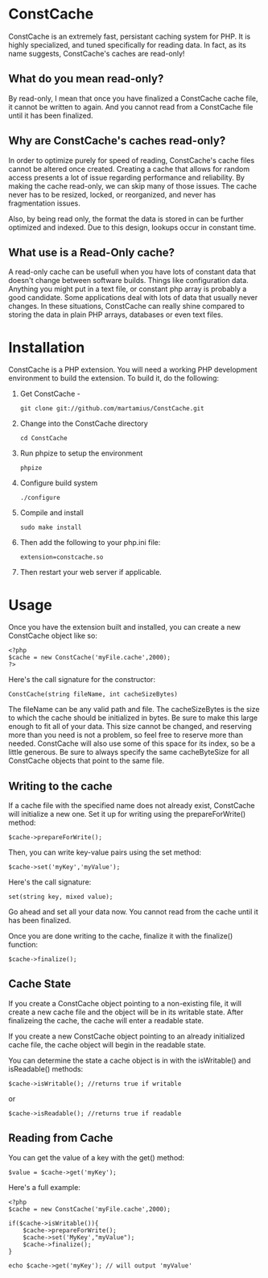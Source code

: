 ConstCache
==========

ConstCache is an extremely fast, persistant caching system for PHP. It is highly specialized, and tuned specifically for reading data. In fact, as its name suggests, ConstCache's caches are read-only!


What do you mean read-only?
---------------------------
By read-only, I mean that once you have finalized a ConstCache cache file, it cannot be written to again.
And you cannot read from a ConstCache file until it has been finalized.


Why are ConstCache's caches read-only?
--------------------------------------
In order to optimize purely for speed of reading, ConstCache's cache files cannot be altered once created.
Creating a cache that allows for random access presents a lot of issue regarding performance and reliability. 
By making the cache read-only, we can skip many of those issues. The cache never has to be resized, locked, or reorganized, and never has fragmentation issues.

Also, by being read only, the format the data is stored in can be further optimized and indexed. Due to this design, lookups occur in constant time.

What use is a Read-Only cache?
------------------------------
A read-only cache can be usefull when you have lots of constant data that doesn't change between software builds. Things like configuration data. Anything you might put in a text file, or constant php array is probably a good candidate.
Some applications deal with lots of data that usually never changes. 
In these situations, ConstCache can really shine compared to storing the data in plain PHP arrays, databases or even text files.


Installation
============
ConstCache is a PHP extension. You will need a working PHP development environment to build the extension. To build it, do the following:

1.	Get ConstCache - 

		git clone git://github.com/martamius/ConstCache.git
2.	Change into the ConstCache directory

		cd ConstCache
3.	Run phpize to setup the environment

		phpize
4.	Configure build system

		./configure
5.	Compile and install

		sudo make install
6.	Then add the following to your php.ini file:

		extension=constcache.so
7.	Then restart your web server if applicable. 



Usage
=====

Once you have the extension built and installed, you can create a new ConstCache object like so:

	<?php
	$cache = new ConstCache('myFile.cache',2000);
	?>
Here's the call signature for the constructor:

	ConstCache(string fileName, int cacheSizeBytes)
The fileName can be any valid path and file. The cacheSizeBytes is the size to which the cache should be initialized in bytes. 
Be sure to make this large enough to fit all of your data. This size cannot be changed, and reserving more than you need is not a problem, so feel free to reserve more than needed. ConstCache will also use some of this space for its index, so be a little generous. Be sure to always specify the same cacheByteSize for all ConstCache objects that point to the same file.

Writing to the cache
--------------------
If a cache file with the specified name does not already exist, ConstCache will initialize a new one. Set it up for writing using the prepareForWrite() method:

	$cache->prepareForWrite();
Then, you can write key-value pairs using the set method:

	$cache->set('myKey','myValue');
Here's the call signature:

	set(string key, mixed value);

Go ahead and set all your data now. You cannot read from the cache until it has been finalized.

Once you are done writing to the cache, finalize it with the finalize() function:

	$cache->finalize();

Cache State
-----------
If you create a ConstCache object pointing to a non-existing file, it will create a new cache file and the object will be in its writable state.
After finalizeing the cache, the cache will enter a readable state. 

If you create a new ConstCache object pointing to an already initialized cache file, the cache object will begin in the readable state.

You can determine the state a cache object is in with the isWritable() and isReadable() methods:

	$cache->isWritable(); //returns true if writable
or

	$cache->isReadable(); //returns true if readable


Reading from Cache
------------------
You can get the value of a key with the get() method:

	$value = $cache->get('myKey');


Here's a full example:

	<?php
	$cache = new ConstCache('myFile.cache',2000);
	
	if($cache->isWritable()){
		$cache->prepareForWrite();
		$cache->set('MyKey',"myValue");
		$cache->finalize();
	}
	
	echo $cache->get('myKey'); // will output 'myValue'
	


